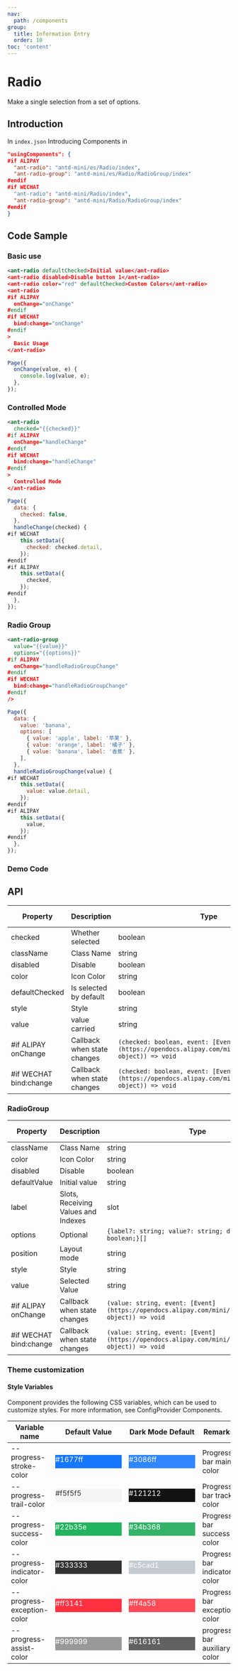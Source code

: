 ```yaml
---
nav:
  path: /components
group:
  title: Information Entry
  order: 10
toc: 'content'
---
```


# Radio

Make a single selection from a set of options.

## Introduction

In `index.json` Introducing Components in

```json
"usingComponents": {
#if ALIPAY
  "ant-radio": "antd-mini/es/Radio/index",
  "ant-radio-group": "antd-mini/es/Radio/RadioGroup/index"
#endif
#if WECHAT
  "ant-radio": "antd-mini/Radio/index",
  "ant-radio-group": "antd-mini/Radio/RadioGroup/index"
#endif
}
```

## Code Sample

### Basic use

```xml
<ant-radio defaultChecked>Initial value</ant-radio>
<ant-radio disabled>Disable button 1</ant-radio>
<ant-radio color="red" defaultChecked>Custom Colors</ant-radio>
<ant-radio
#if ALIPAY
  onChange="onChange"
#endif
#if WECHAT
  bind:change="onChange"
#endif
>
  Basic Usage
</ant-radio>
```

```js
Page({
  onChange(value, e) {
    console.log(value, e);
  },
});
```

### Controlled Mode

```xml
<ant-radio
  checked="{{checked}}"
#if ALIPAY
  onChange="handleChange"
#endif
#if WECHAT
  bind:change="handleChange"
#endif
>
  Controlled Mode
</ant-radio>
```

```js
Page({
  data: {
    checked: false,
  },
  handleChange(checked) {
#if WECHAT
    this.setData({
      checked: checked.detail,
    });
#endif
#if ALIPAY
    this.setData({
      checked,
    });
#endif
  },
});
```

### Radio Group

```xml
<ant-radio-group
  value="{{value}}"
  options="{{options}}"
#if ALIPAY
  onChange="handleRadioGroupChange"
#endif
#if WECHAT
  bind:change="handleRadioGroupChange"
#endif
/>

```

```js
Page({
  data: {
    value: 'banana',
    options: [
      { value: 'apple', label: '苹果' },
      { value: 'orange', label: '橘子' },
      { value: 'banana', label: '香蕉' },
    ],
  },
  handleRadioGroupChange(value) {
#if WECHAT
    this.setData({
      value: value.detail,
    });
#endif
#if ALIPAY
    this.setData({
      value,
    });
#endif
  },
});
```

### Demo Code

<code src='../../demo/pages/Radio/index'></code>

## API

| Property                   | Description             | Type                                                                                                  | Default Value |
| ---------------------- | ---------------- | ----------------------------------------------------------------------------------------------------- | ------ |
| checked                | Whether selected         | boolean                                                                                               | -      |
| className              | Class Name             | string                                                                                                | -      |
| disabled               | Disable         | boolean                                                                                               | false  |
| color                  | Icon Color         | string                                                                                                | -      |
| defaultChecked         | Is selected by default     | boolean                                                                                               | false  |
| style                  | Style             | string                                                                                                | -      |
| value                  | value carried  | string                                                                                                | -      |
| #if ALIPAY onChange    | Callback when state changes | `(checked: boolean, event: [Event](https://opendocs.alipay.com/mini/framework/event-object)) => void` | -      |
| #if WECHAT bind:change | Callback when state changes | `(checked: boolean, event: [Event](https://opendocs.alipay.com/mini/framework/event-object)) => void` | -      |

### RadioGroup

| Property                   | Description               | Type                                                                                               | Default Value     |
| ---------------------- | ------------------ | -------------------------------------------------------------------------------------------------- | ---------- |
| className              | Class Name               | string                                                                                             | -          |
| color                  | Icon Color           | string                                                                                             | -          |
| disabled               | Disable           | boolean                                                                                            | false      |
| defaultValue           | Initial value             | string                                                                                             | -          |
| label                  | Slots, Receiving Values and Indexes | slot                                                                                               | -          |
| options                | Optional             | `{label?: string; value?: string; disabled?: boolean;}[]`                                          | -          |
| position               | Layout mode           | string                                                                                             | `vertical` |
| style                  | Style               | string                                                                                             | -          |
| value                  | Selected Value           | string                                                                                             | -          |
| #if ALIPAY onChange    | Callback when state changes   | `(value: string, event: [Event](https://opendocs.alipay.com/mini/framework/event-object)) => void` | -          |
| #if WECHAT bind:change | Callback when state changes   | `(value: string, event: [Event](https://opendocs.alipay.com/mini/framework/event-object)) => void` | -          |

### Theme customization

#### Style Variables

Component provides the following CSS variables, which can be used to customize styles. For more information, see ConfigProvider Components.

| Variable name                     | Default Value                                                                                            | Dark Mode Default                                                                                    | Remarks             |
| -------------------------- | ------------------------------------------------------------------------------------------------- | ------------------------------------------------------------------------------------------------- | ---------------- |
| --progress-stroke-color    | <div style="width: 150px; height: 30px; background-color: #1677ff; color: #ffffff;">#1677ff</div> | <div style="width: 150px; height: 30px; background-color: #3086ff; color: #ffffff;">#3086ff</div> | Progress bar main color     |
| --progress-trail-color     | <div style="width: 150px; height: 30px; background-color: #f5f5f5; color: #333333;">#f5f5f5</div> | <div style="width: 150px; height: 30px; background-color: #121212; color: #ffffff;">#121212</div> | Progress bar track color   |
| --progress-success-color   | <div style="width: 150px; height: 30px; background-color: #22b35e; color: #ffffff;">#22b35e</div> | <div style="width: 150px; height: 30px; background-color: #34b368; color: #ffffff;">#34b368</div> | Progress bar success color   |
| --progress-indicator-color | <div style="width: 150px; height: 30px; background-color: #333333; color: #ffffff;">#333333</div> | <div style="width: 150px; height: 30px; background-color: #c5cad1; color: #ffffff;">#c5cad1</div> | Progress bar indicator color |
| --progress-exception-color | <div style="width: 150px; height: 30px; background-color: #ff3141; color: #ffffff;">#ff3141</div> | <div style="width: 150px; height: 30px; background-color: #ff4a58; color: #ffffff;">#ff4a58</div> | Progress bar exception color   |
| --progress-assist-color    | <div style="width: 150px; height: 30px; background-color: #999999; color: #ffffff;">#999999</div> | <div style="width: 150px; height: 30px; background-color: #616161; color: #ffffff;">#616161</div> | progress bar auxiliary color   |
